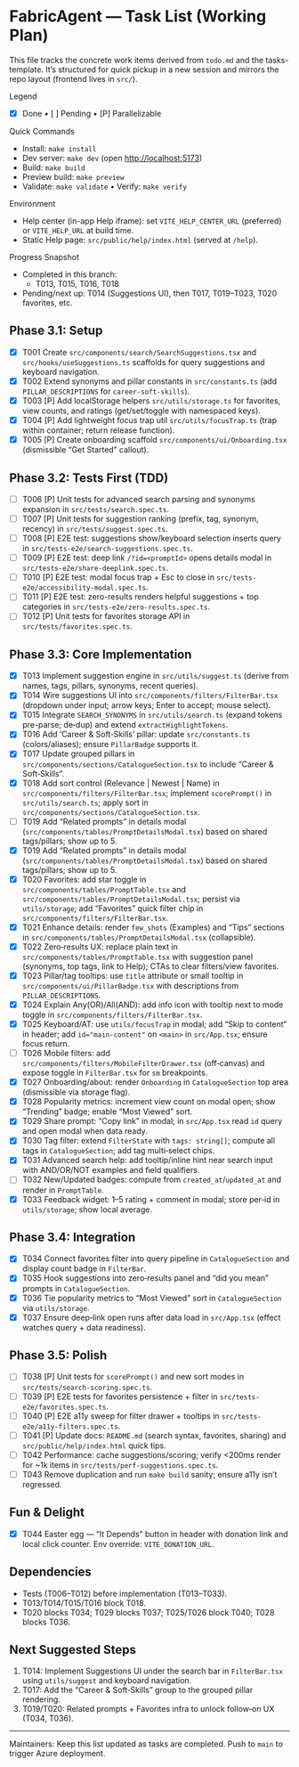 # FabricAgent — Task List (Working Plan)

This file tracks the concrete work items derived from `todo.md` and the tasks-template. It’s structured for quick pickup in a new session and mirrors the repo layout (frontend lives in `src/`).

Legend

- [x] Done • [ ] Pending • [P] Parallelizable

Quick Commands

- Install: `make install`
- Dev server: `make dev` (open <http://localhost:5173>)
- Build: `make build`
- Preview build: `make preview`
- Validate: `make validate` • Verify: `make verify`

Environment

- Help center (in-app Help iframe): set `VITE_HELP_CENTER_URL` (preferred) or `VITE_HELP_URL` at build time.
- Static Help page: `src/public/help/index.html` (served at `/help`).

Progress Snapshot

- Completed in this branch:
  - T013, T015, T016, T018
- Pending/next up: T014 (Suggestions UI), then T017, T019–T023, T020 favorites, etc.

## Phase 3.1: Setup

- [x] T001 Create `src/components/search/SearchSuggestions.tsx` and `src/hooks/useSuggestions.ts` scaffolds for query suggestions and keyboard navigation.
- [x] T002 Extend synonyms and pillar constants in `src/constants.ts` (add `PILLAR_DESCRIPTIONS` for `career-soft-skills`).
- [x] T003 [P] Add localStorage helpers `src/utils/storage.ts` for favorites, view counts, and ratings (get/set/toggle with namespaced keys).
- [x] T004 [P] Add lightweight focus trap util `src/utils/focusTrap.ts` (trap within container; return release function).
- [x] T005 [P] Create onboarding scaffold `src/components/ui/Onboarding.tsx` (dismissible “Get Started” callout).

## Phase 3.2: Tests First (TDD)

- [ ] T006 [P] Unit tests for advanced search parsing and synonyms expansion in `src/tests/search.spec.ts`.
- [ ] T007 [P] Unit tests for suggestion ranking (prefix, tag, synonym, recency) in `src/tests/suggest.spec.ts`.
- [ ] T008 [P] E2E test: suggestions show/keyboard selection inserts query in `src/tests-e2e/search-suggestions.spec.ts`.
- [ ] T009 [P] E2E test: deep link `/?id=<promptId>` opens details modal in `src/tests-e2e/share-deeplink.spec.ts`.
- [ ] T010 [P] E2E test: modal focus trap + Esc to close in `src/tests-e2e/accessibility-modal.spec.ts`.
- [ ] T011 [P] E2E test: zero-results renders helpful suggestions + top categories in `src/tests-e2e/zero-results.spec.ts`.
- [ ] T012 [P] Unit tests for favorites storage API in `src/tests/favorites.spec.ts`.

## Phase 3.3: Core Implementation

- [x] T013 Implement suggestion engine in `src/utils/suggest.ts` (derive from names, tags, pillars, synonyms, recent queries).
- [x] T014 Wire suggestions UI into `src/components/filters/FilterBar.tsx` (dropdown under input; arrow keys; Enter to accept; mouse select).
- [x] T015 Integrate `SEARCH_SYNONYMS` in `src/utils/search.ts` (expand tokens pre-parse; de‑dup) and extend `extractHighlightTokens`.
- [x] T016 Add ‘Career & Soft‑Skills’ pillar: update `src/constants.ts` (colors/aliases); ensure `PillarBadge` supports it.
- [x] T017 Update grouped pillars in `src/components/sections/CatalogueSection.tsx` to include “Career & Soft‑Skills”.
- [x] T018 Add sort control (Relevance | Newest | Name) in `src/components/filters/FilterBar.tsx`; implement `scorePrompt()` in `src/utils/search.ts`; apply sort in `src/components/sections/CatalogueSection.tsx`.
- [ ] T019 Add “Related prompts” in details modal (`src/components/tables/PromptDetailsModal.tsx`) based on shared tags/pillars; show up to 5.
- [x] T019 Add “Related prompts” in details modal (`src/components/tables/PromptDetailsModal.tsx`) based on shared tags/pillars; show up to 5.
- [x] T020 Favorites: add star toggle in `src/components/tables/PromptTable.tsx` and `src/components/tables/PromptDetailsModal.tsx`; persist via `utils/storage`; add “Favorites” quick filter chip in `src/components/filters/FilterBar.tsx`.
- [x] T021 Enhance details: render `few_shots` (Examples) and “Tips” sections in `src/components/tables/PromptDetailsModal.tsx` (collapsible).
- [x] T022 Zero‑results UX: replace plain text in `src/components/tables/PromptTable.tsx` with suggestion panel (synonyms, top tags, link to Help); CTAs to clear filters/view favorites.
- [x] T023 Pillar/tag tooltips: use `title` attribute or small tooltip in `src/components/ui/PillarBadge.tsx` with descriptions from `PILLAR_DESCRIPTIONS`.
- [x] T024 Explain Any(OR)/All(AND): add info icon with tooltip next to mode toggle in `src/components/filters/FilterBar.tsx`.
- [x] T025 Keyboard/AT: use `utils/focusTrap` in modal; add “Skip to content” in header; add `id="main-content"` on `<main>` in `src/App.tsx`; ensure focus return.
- [ ] T026 Mobile filters: add `src/components/filters/MobileFilterDrawer.tsx` (off‑canvas) and expose toggle in `FilterBar.tsx` for `sm` breakpoints.
- [x] T027 Onboarding/about: render `Onboarding` in `CatalogueSection` top area (dismissible via storage flag).
- [x] T028 Popularity metrics: increment view count on modal open; show “Trending” badge; enable “Most Viewed” sort.
- [x] T029 Share prompt: “Copy link” in modal; in `src/App.tsx` read `id` query and open modal when data ready.
- [x] T030 Tag filter: extend `FilterState` with `tags: string[]`; compute all tags in `CatalogueSection`; add tag multi‑select chips.
- [x] T031 Advanced search help: add tooltip/inline hint near search input with AND/OR/NOT examples and field qualifiers.
- [ ] T032 New/Updated badges: compute from `created_at`/`updated_at` and render in `PromptTable`.
- [x] T033 Feedback widget: 1–5 rating + comment in modal; store per‑id in `utils/storage`; show local average.

## Phase 3.4: Integration

- [x] T034 Connect favorites filter into query pipeline in `CatalogueSection` and display count badge in `FilterBar`.
- [x] T035 Hook suggestions into zero‑results panel and “did you mean” prompts in `CatalogueSection`.
- [x] T036 Tie popularity metrics to “Most Viewed” sort in `CatalogueSection` via `utils/storage`.
- [x] T037 Ensure deep‑link open runs after data load in `src/App.tsx` (effect watches query + data readiness).

## Phase 3.5: Polish

- [ ] T038 [P] Unit tests for `scorePrompt()` and new sort modes in `src/tests/search-scoring.spec.ts`.
- [ ] T039 [P] E2E tests for favorites persistence + filter in `src/tests-e2e/favorites.spec.ts`.
- [ ] T040 [P] E2E a11y sweep for filter drawer + tooltips in `src/tests-e2e/a11y-filters.spec.ts`.
- [ ] T041 [P] Update docs: `README.md` (search syntax, favorites, sharing) and `src/public/help/index.html` quick tips.
- [ ] T042 Performance: cache suggestions/scoring; verify <200ms render for ~1k items in `src/tests/perf-suggestions.spec.ts`.
- [ ] T043 Remove duplication and run `make build` sanity; ensure a11y isn’t regressed.

## Fun & Delight

- [x] T044 Easter egg — “It Depends” button in header with donation link and local click counter. Env override: `VITE_DONATION_URL`.

## Dependencies

- Tests (T006–T012) before implementation (T013–T033).
- T013/T014/T015/T016 block T018.
- T020 blocks T034; T029 blocks T037; T025/T026 block T040; T028 blocks T036.

## Next Suggested Steps

1) T014: Implement Suggestions UI under the search bar in `FilterBar.tsx` using `utils/suggest` and keyboard navigation.
2) T017: Add the “Career & Soft‑Skills” group to the grouped pillar rendering.
3) T019/T020: Related prompts + Favorites infra to unlock follow‑on UX (T034, T036).

---
Maintainers: Keep this list updated as tasks are completed. Push to `main` to trigger Azure deployment.
